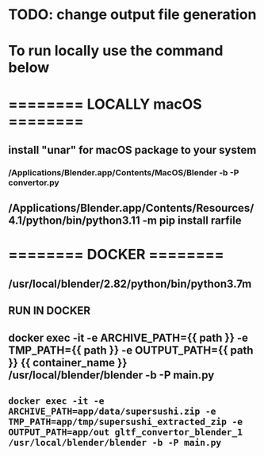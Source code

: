 # TODO: change output file generation

# To run locally use the command below

# ======== LOCALLY macOS ========
## install "unar" for macOS package to your system
### /Applications/Blender.app/Contents/MacOS/Blender -b -P convertor.py
## /Applications/Blender.app/Contents/Resources/4.1/python/bin/python3.11 -m pip install rarfile


# ======== DOCKER ========
## /usr/local/blender/2.82/python/bin/python3.7m
## RUN IN DOCKER
## docker exec -it -e ARCHIVE_PATH={{ path }} -e TMP_PATH={{ path }} -e OUTPUT_PATH={{ path }} {{ container_name }} /usr/local/blender/blender -b -P main.py
##  `docker exec -it -e ARCHIVE_PATH=app/data/supersushi.zip -e TMP_PATH=app/tmp/supersushi_extracted_zip -e OUTPUT_PATH=app/out gltf_convertor_blender_1 /usr/local/blender/blender -b -P main.py`

